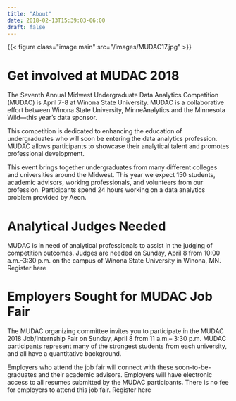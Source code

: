 ```yaml
---
title: "About"
date: 2018-02-13T15:39:03-06:00
draft: false
---
```


{{< figure class="image main" src="/images/MUDAC17.jpg" >}}

# Get involved at MUDAC 2018

The Seventh Annual Midwest Undergraduate Data Analytics Competition (MUDAC) is April 7-8 at Winona State University. MUDAC is a collaborative effort between Winona State University, MinneAnalytics and the Minnesota Wild—this year’s data sponsor.

This competition is dedicated to enhancing the education of undergraduates who will soon be entering the data analytics profession. MUDAC allows participants to showcase their analytical talent and promotes professional development.

This event brings together undergraduates from many different colleges and universities around the Midwest. This year we expect 150 students, academic advisors, working professionals, and volunteers from our profession. Participants spend 24 hours working on a data analytics problem provided by Aeon.

# Analytical Judges Needed

MUDAC is in need of analytical professionals to assist in the judging of competition outcomes. Judges are needed on Sunday, April 8 from 10:00 a.m.–3:30 p.m. on the campus of Winona State University in Winona, MN. Register here 

# Employers Sought for MUDAC Job Fair

The MUDAC organizing committee invites you to participate in the MUDAC 2018 Job/Internship Fair on Sunday, April 8 from 11 a.m.– 3:30 p.m. MUDAC participants represent many of the strongest students from each university, and all have a quantitative background.

Employers who attend the job fair will connect with these soon-to-be-graduates and their academic advisors. Employers will have electronic access to all resumes submitted by the MUDAC participants. There is no fee for employers to attend this job fair. Register here

